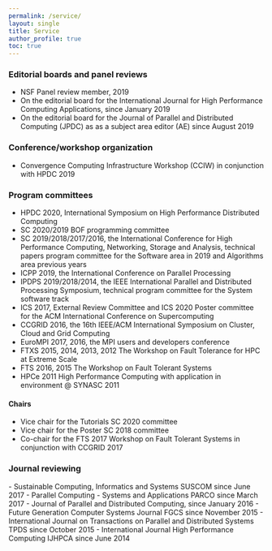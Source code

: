 ```yaml
---
permalink: /service/
layout: single
title: Service
author_profile: true
toc: true
---
```


<h3 id="editorial">Editorial boards and panel reviews</h3>

- NSF Panel review member, 2019
- On the editorial board for the International Journal for High Performance Computing Applications, since January 2019
- On the editorial board for the Journal of Parallel and Distributed Computing (JPDC) as as a subject area editor (AE) since August 2019

<h3 id="organizer"> Conference/workshop organization</h3>

- Convergence Computing Infrastructure Workshop (CCIW) in conjunction with HPDC 2019

<h3 id="pc"> Program committees </h3>

- HPDC 2020, International Symposium on High Performance Distributed Computing
- SC 2020/2019 BOF programming committee
- SC 2019/2018/2017/2016, the International Conference for High Performance Computing, Networking, Storage and Analysis, technical papers program committee for the Software area in 2019 and Algorithms area previous years
- ICPP 2019, the International Conference on Parallel Processing
- IPDPS 2019/2018/2014, the IEEE International Parallel and Distributed Processing
Symposium, technical program committee for the System software track
- ICS 2017, External Review Committee and ICS 2020 Poster committee for the ACM International Conference on Supercomputing
- CCGRID 2016, the 16th IEEE/ACM International Symposium on Cluster, Cloud and
Grid Computing
- EuroMPI 2017, 2016, the MPI users and developers conference
- FTXS 2015, 2014, 2013, 2012 The Workshop on Fault Tolerance for HPC at Extreme
Scale
- FTS 2016, 2015 The Workshop on Fault Tolerant Systems
- HPCe 2011 High Performance Computing with application in environment @ SYNASC
2011

<h4 id="chair"> Chairs </h4>

- Vice chair for the Tutorials SC 2020 committee
- Vice chair for the Poster SC 2018 committee
- Co-chair for the FTS 2017 Workshop on Fault Tolerant Systems in conjunction with CCGRID 2017

<h3 id="journal"> Journal reviewing </h3>
- Sustainable Computing, Informatics and Systems SUSCOM since June 2017
- Parallel Computing - Systems and Applications PARCO since March 2017
- Journal of Parallel and Distributed Computing, since January 2016
- Future Generation Computer Systems Journal FGCS since November 2015
- International Journal on Transactions on Parallel and Distributed Systems TPDS since
October 2015
- International Journal High Performance Computing IJHPCA since June 2014
